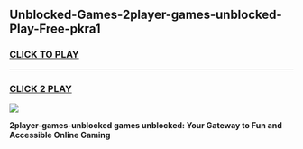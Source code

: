 
## Unblocked-Games-2player-games-unblocked-Play-Free-pkra1
<h3>
<a href="https://premium76.site?title=2player-games-unblocked&ref=23A">CLICK TO PLAY</a></h3>
<hr>

<h3>
<a href="https://premium76.site?title=2player-games-unblocked&ref=23A">CLICK 2 PLAY</a>
  
</h3>

<a href="https://premium76.site?title=2player-games-unblocked&ref=23A"><img src="https://clearcache.store/games.png"></a>


**2player-games-unblocked games unblocked: Your Gateway to Fun and Accessible Online Gaming**
